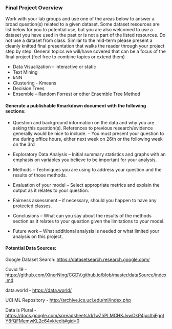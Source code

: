 ### Final Project Overview 

Work with your lab groups and use one of the areas below to answer a broad question(s) related to a given dataset.  Some dataset resources are list below for you to potential use, but you are also welcomed to use a dataset you have used in the past or is not a part of the listed resources.  Do not use a dataset from class. Similar to the mid-term please present a cleanly knitted final presentation that walks the reader through your project step by step. 
General topics we will/have covered that can be a focus of the final project (feel free to combine topics or extend them) 

*	Data Visualization – interactive or static 
*	Text Mining
*	kNN
*	Clustering - Kmeans
*	Decision Trees
*	Ensemble – Random Forrest or other Ensemble Tree Method

#### Generate a publishable Rmarkdown document with the following sections:

* Question and background information on the data and why you are asking this question(s).  References to previous research/evidence generally would be nice to include. – You must present your question to me during office hours, either next week on  26th or the following week on the 3rd

*	Exploratory Data Analysis – Initial summary statistics and graphs with an emphasis on variables you believe to be important for your analysis.

*	Methods – Techniques you are using to address your question and the results of those methods.

*	Evaluation of your model – Select appropriate metrics and explain the output as it relates to your question.

* Fairness assessment – if necessary, should you happen to have any protected classes.

*	Conclusions – What can you say about the results of the methods section as it relates to your question given the limitations to your model. 

*	Future work – What additional analysis is needed or what limited your analysis on this project.

#### Potential Data Sources:

Google Dataset Search: https://datasetsearch.research.google.com/

Covid 19 - https://github.com/XinerNing/CGDV.github.io/blob/master/dataSource/index.md

data.world - https://data.world/

UCI ML Repository - http://archive.ics.uci.edu/ml/index.php

Data is Plural - https://docs.google.com/spreadsheets/d/1wZhPLMCHKJvwOkP4juclhjFgqIY8fQFMemwKL2c64vk/edit#gid=0

